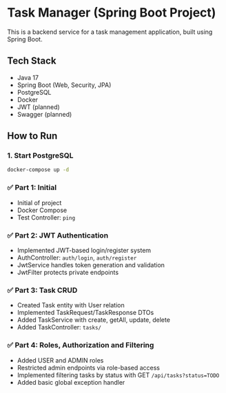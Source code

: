 # Task Manager (Spring Boot Project)

This is a backend service for a task management application, built using Spring Boot.

## Tech Stack

- Java 17
- Spring Boot (Web, Security, JPA)
- PostgreSQL
- Docker
- JWT (planned)
- Swagger (planned)

## How to Run

### 1. Start PostgreSQL

```bash
docker-compose up -d
```

### ✅ Part 1: Initial

- Initial of project
- Docker Compose
- Test Controller: `ping`

### ✅ Part 2: JWT Authentication

- Implemented JWT-based login/register system
- AuthController: `auth/login`, `auth/register`
- JwtService handles token generation and validation
- JwtFilter protects private endpoints

### ✅ Part 3: Task CRUD

- Created Task entity with User relation
- Implemented TaskRequest/TaskResponse DTOs
- Added TaskService with create, getAll, update, delete
- Added TaskController: `tasks/`

### ✅ Part 4: Roles, Authorization and Filtering

- Added USER and ADMIN roles
- Restricted admin endpoints via role-based access
- Implemented filtering tasks by status with GET `/api/tasks?status=TODO`
- Added basic global exception handler